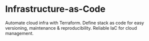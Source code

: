 # Infrastructure-as-Code
Automate cloud infra with Terraform. Define stack as code for easy versioning, maintenance &amp; reproducibility. Reliable IaC for cloud management.
